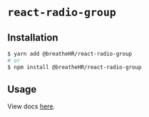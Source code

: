 # `react-radio-group`

## Installation

```sh
$ yarn add @breatheHR/react-radio-group
# or
$ npm install @breatheHR/react-radio-group
```

## Usage

View docs [here](https://radix-ui.com/primitives/docs/components/radio-group).
